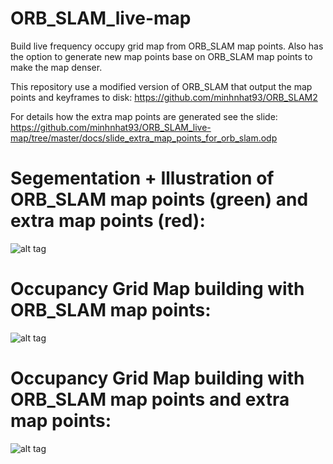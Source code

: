 # ORB_SLAM_live-map
Build live frequency occupy grid map from ORB_SLAM map points. Also has the option to generate new map points base on ORB_SLAM map points to make the map denser. 

This repository use a modified version of ORB_SLAM that output the map points and keyframes to disk: https://github.com/minhnhat93/ORB_SLAM2

For details how the extra map points are generated see the slide: https://github.com/minhnhat93/ORB_SLAM_live-map/tree/master/docs/slide_extra_map_points_for_orb_slam.odp

# Segementation + Illustration of ORB_SLAM map points (green) and extra map points (red):
![alt tag](https://raw.githubusercontent.com/minhnhat93/ORB_SLAM_live-map/master/images/segmentation_with_mps_and_extra_points.png)

# Occupancy Grid Map building with ORB_SLAM map points:
![alt tag](https://raw.githubusercontent.com/minhnhat93/ORB_SLAM_live-map/master/images/map_thresholded.png)

# Occupancy Grid Map building with ORB_SLAM map points and extra map points:
![alt tag](https://raw.githubusercontent.com/minhnhat93/ORB_SLAM_live-map/master/images/map_thresholded_with_extra_points.png)
